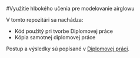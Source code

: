 #Využitie hlbokého učenia pre modelovanie airglowu

V tomto repozitári sa nachádza: 
 * Kód použitý pri tvorbe Diplomovej práce
 * Kópia samotnej diplomovej práce

 Postup a výsledky sú popísané v [Diplomovej práci](https://github.com/kkuichi/mb371om/blob/main/Diplomov%C3%A1%20pr%C3%A1ca.pdf).
